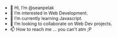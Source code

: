- 👋 Hi, I’m @seanpelak
- 👀 I’m interested in Web Development.
- 🌱 I’m currently learning Javascript.
- 💞️ I’m looking to collaborate on Web Dev projects.
- 📫 How to reach me ... you can't atm ;P

<!---
seanpelak/seanpelak is a ✨ special ✨ repository because its `README.md` (this file) appears on your GitHub profile.
You can click the Preview link to take a look at your changes.
--->

